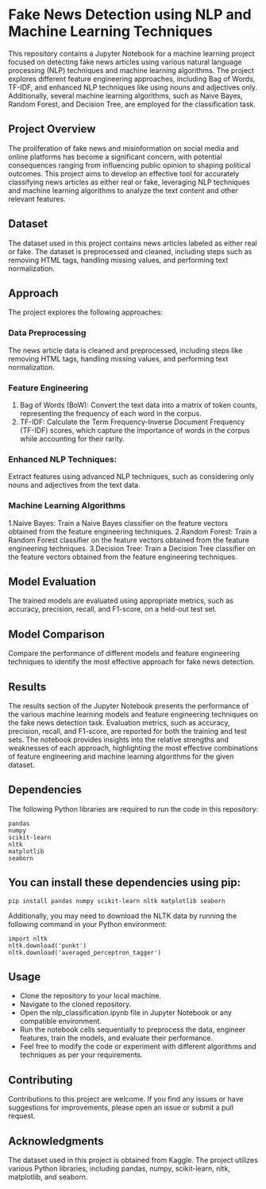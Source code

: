 # Fake News Detection using NLP and Machine Learning Techniques

This repository contains a Jupyter Notebook for a machine learning project focused on detecting fake news articles using various natural language processing (NLP) techniques and machine learning algorithms. The project explores different feature engineering approaches, including Bag of Words, TF-IDF, and enhanced NLP techniques like using nouns and adjectives only. Additionally, several machine learning algorithms, such as Naive Bayes, Random Forest, and Decision Tree, are employed for the classification task.

## Project Overview
The proliferation of fake news and misinformation on social media and online platforms has become a significant concern, with potential consequences ranging from influencing public opinion to shaping political outcomes. This project aims to develop an effective tool for accurately classifying news articles as either real or fake, leveraging NLP techniques and machine learning algorithms to analyze the text content and other relevant features.

## Dataset
The dataset used in this project contains news articles labeled as either real or fake. The dataset is preprocessed and cleaned, including steps such as removing HTML tags, handling missing values, and performing text normalization.

## Approach
The project explores the following approaches:

### Data Preprocessing
The news article data is cleaned and preprocessed, including steps like removing HTML tags, handling missing values, and performing text normalization.

### Feature Engineering
1. Bag of Words (BoW): Convert the text data into a matrix of token counts, representing the frequency of each word in the corpus.
2. TF-IDF: Calculate the Term Frequency-Inverse Document Frequency (TF-IDF) scores, which capture the importance of words in the corpus while accounting for their rarity.

### Enhanced NLP Techniques: 
Extract features using advanced NLP techniques, such as considering only nouns and adjectives from the text data.

### Machine Learning Algorithms
1.Naive Bayes: Train a Naive Bayes classifier on the feature vectors obtained from the feature engineering techniques.
2.Random Forest: Train a Random Forest classifier on the feature vectors obtained from the feature engineering techniques.
3.Decision Tree: Train a Decision Tree classifier on the feature vectors obtained from the feature engineering techniques.

## Model Evaluation
The trained models are evaluated using appropriate metrics, such as accuracy, precision, recall, and F1-score, on a held-out test set.

## Model Comparison
Compare the performance of different models and feature engineering techniques to identify the most effective approach for fake news detection.

## Results
The results section of the Jupyter Notebook presents the performance of the various machine learning models and feature engineering techniques on the fake news detection task. Evaluation metrics, such as accuracy, precision, recall, and F1-score, are reported for both the training and test sets. The notebook provides insights into the relative strengths and weaknesses of each approach, highlighting the most effective combinations of feature engineering and machine learning algorithms for the given dataset.

## Dependencies
The following Python libraries are required to run the code in this repository:

```
pandas
numpy
scikit-learn
nltk
matplotlib
seaborn
```

## You can install these dependencies using pip:
```pip install pandas numpy scikit-learn nltk matplotlib seaborn```

Additionally, you may need to download the NLTK data by running the following command in your Python environment:

```
import nltk
nltk.download('punkt')
nltk.download('averaged_perceptron_tagger')
```


## Usage
- Clone the repository to your local machine.
- Navigate to the cloned repository.
- Open the nlp_classification.ipynb file in Jupyter Notebook or any compatible environment.
- Run the notebook cells sequentially to preprocess the data, engineer features, train the models, and evaluate their performance.
- Feel free to modify the code or experiment with different algorithms and techniques as per your requirements.

## Contributing
Contributions to this project are welcome. If you find any issues or have suggestions for improvements, please open an issue or submit a pull request.


## Acknowledgments
The dataset used in this project is obtained from Kaggle.
The project utilizes various Python libraries, including pandas, numpy, scikit-learn, nltk, matplotlib, and seaborn.

